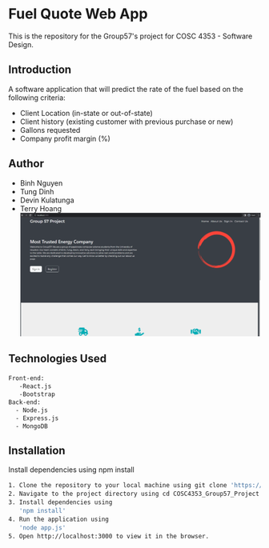 # Fuel Quote Web App

This is the repository for the Group57's project for COSC 4353 - Software Design.

## Introduction
A software application that will predict the rate of the fuel based on the following criteria:
- Client Location (in-state or out-of-state)
- Client history (existing customer with previous purchase or new)
- Gallons requested
- Company profit margin (%)

## Author
- Binh Nguyen 
- Tung Dinh
- Devin Kulatunga
- Terry Hoang
![](project_demo.gif)
## Technologies Used
```List
Front-end:
   -React.js
   -Bootstrap
Back-end:
  - Node.js
  - Express.js
  - MongoDB
```

## Installation

Install dependencies using npm install

```Bash
1. Clone the repository to your local machine using git clone 'https://github.com/nguyenbinh-exe/COSC4353_Group57_Project.git'
2. Navigate to the project directory using cd COSC4353_Group57_Project
3. Install dependencies using
   'npm install'
4. Run the application using 
   'node app.js'
5. Open http://localhost:3000 to view it in the browser.
```



